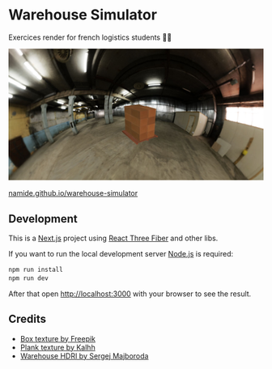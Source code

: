 # Warehouse Simulator

Exercices render for french logistics students 👩‍🎓

![](/public/assets/screenshot.jpg)

[namide.github.io/warehouse-simulator](https://namide.github.io/warehouse-simulator/)

## Development

This is a [Next.js](https://nextjs.org/) project using [React Three Fiber](https://docs.pmnd.rs/react-three-fiber) and other libs.

If you want to run the local development server [Node.js](https://nodejs.org/en) is required:

```bash
npm run install
npm run dev
```

After that open [http://localhost:3000](http://localhost:3000) with your browser to see the result.

## Credits

- [Box texture by Freepik](https://fr.freepik.com/photos-gratuite/texture-brown-tissu_928724.htm#query=texture%20carton&position=0&from_view=keyword&track=ais&uuid=5adef7c7-4121-4cbd-a24c-ba7e74899b6f)
- [Plank texture by Kalhh](https://pixabay.com/photos/wood-texture-grain-template-239860/)
- [Warehouse HDRI by Sergej Majboroda](https://polyhaven.com/a/empty_warehouse_01)
